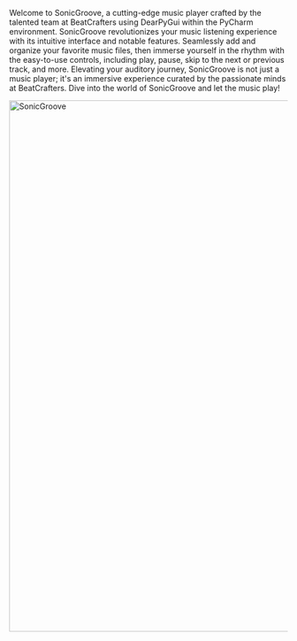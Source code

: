 Welcome to SonicGroove, a cutting-edge music player crafted by the talented team at BeatCrafters using DearPyGui within the PyCharm environment. SonicGroove revolutionizes your music listening experience with its intuitive interface and notable features. Seamlessly add and organize your favorite music files, then immerse yourself in the rhythm with the easy-to-use controls, including play, pause, skip to the next or previous track, and more. Elevating your auditory journey, SonicGroove is not just a music player; it's an immersive experience curated by the passionate minds at BeatCrafters. Dive into the world of SonicGroove and let the music play!

<img width="960" alt="SonicGroove" src="https://github.com/ky-deleon/SonicGroove/assets/151536067/a4e84440-1fb5-41c8-924d-fdf976fa1800">
